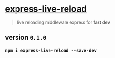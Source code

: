 # [express-live-reload](https://www.npmjs.com/package/express-live-reloading)

> live reloading middleware express for **fast dev**

## version `0.1.0`

### `npm i express-live-reload --save-dev`
